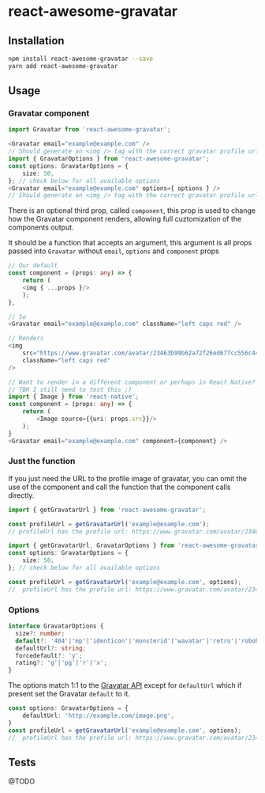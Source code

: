# react-awesome-gravatar

## Installation
```sh
npm install react-awesome-gravatar --save
yarn add react-awesome-gravatar
```

## Usage

### Gravatar component

```typescript
import Gravatar from 'react-awesome-gravatar';

<Gravatar email="example@example.com" />
// Should generate an <img /> tag with the correct gravatar profile url: https://www.gravatar.com/avatar/23463b99b62a72f26ed677cc556c44e8
import { GravatarOptions } from 'react-awesome-gravatar';
const options: GravatarOptions = {
    size: 50,
}; // check below for all available options
<Gravatar email="example@example.com" options={ options } />
// Should generate an <img /> tag with the correct gravatar profile url: https://www.gravatar.com/avatar/23463b99b62a72f26ed677cc556c44e8?size=50

```

There is an optional third prop, called `component`, this prop is used to change how the Gravatar component renders, allowing full cuztomization of the components output.

It should be a function that accepts an argument, this argument is all props passed into `Gravatar` without `email`, `options` and `component` props
```typescript
// Our default
const component = (props: any) => {
    return (
    <img { ...props }/>
    );
},

// So
<Gravatar email="example@example.com" className="left caps red" />

// Renders
<img
    src="https://www.gravatar.com/avatar/23463b99b62a72f26ed677cc556c44e8"
    className="left caps red"
/>

// Want to render in a different component or perhaps in React Native?
// TBH I still need to test this ;)
import { Image } from 'react-native';
const component = (props: any) => {
    return (
        <Image source={{uri: props.src}}/>
    );
}
<Gravatar email="example@example.com" component={component} />
```


### Just the function
If you just need the URL to the profile image of gravatar, you can omit the use of the component and call the function that the component calls directly.

```typescript
import { getGravatarUrl } from 'react-awesome-gravatar';

const profileUrl = getGravatarUrl('example@example.com');
// profileUrl has the profile url: https://www.gravatar.com/avatar/23463b99b62a72f26ed677cc556c44e8

import { getGravatarUrl, GravatarOptions } from 'react-awesome-gravatar';
const options: GravatarOptions = {
    size: 50,
}; // check below for all available options

const profileUrl = getGravatarUrl('example@example.com', options);
//  profileUrl has the profile url: https://www.gravatar.com/avatar/23463b99b62a72f26ed677cc556c44e8?size=50

```

### Options
```typescript
interface GravatarOptions {
  size?: number;
  default?: '404'|'mp'|'identicon'|'monsterid'|'wavatar'|'retro'|'robohash'|'blank';
  defaultUrl?: string;
  forcedefault?: 'y';
  rating?: 'g'|'pg'|'r'|'x';
}
```

The options match 1:1 to the [Gravatar API](https://en.gravatar.com/site/implement/images/) except for `defaultUrl` which if present set the Gravatar `default` to it.

```typescript
const options: GravatarOptions = {
    defaultUrl: 'http://example.com/image.png',
}
const profileUrl = getGravatarUrl('example@example.com', options);
//  profileUrl has the profile url: https://www.gravatar.com/avatar/23463b99b62a72f26ed677cc556c44e8?default=http://example.com/image.png
```

## Tests
@TODO